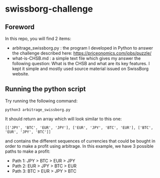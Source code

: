 # swissborg-challenge
## Foreword
In this repo, you will find 2 items:
* arbitrage_swissborg.py : the program I developed in Python to answer the challenge described here: https://priceonomics.com/jobs/puzzle/
* what-is-CHSB.md : a simple text file which gives my answer the following question: What is the CHSB and what are its key features. I kept it simple and mostly used source material issued on SwissBorg website.

## Running the python script
Try running the following command:

```python3 arbitrage_swissborg.py```

It should return an array which will look similar to this one:

```[['JPY', 'BTC', 'EUR', 'JPY'], ['EUR', 'JPY', 'BTC', 'EUR'], ['BTC', 'EUR', 'JPY', 'BTC']]```

and contains the different sequences of currencies that could be bought in order to make a profit using arbitrage. 
In this example, we have 3 possible paths to make a profit:
* Path 1: JPY > BTC > EUR > JPY
* Path 2: EUR > JPY > BTC > EUR
* Path 3: BTC > EUR > JPY > BTC

